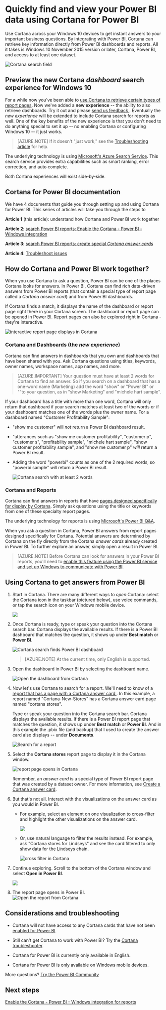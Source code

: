 ﻿<properties
   pageTitle="Quickly find and view your Power BI reports and dashboards using Cortana"
   description="Use Cortana with Power BI to get answers from your data. Currently works with reports and dashboards."
   services="powerbi"
   documentationCenter=""
   authors="mihart"  
   manager="erikre"
   editor=""/>

<tags
   ms.service="powerbi"
   ms.devlang="NA"
   ms.topic="article"
   ms.tgt_pltfrm="NA"
   ms.workload="powerbi"
   ms.date="08/30/2017"
   ms.author="mihart"/>


# Quickly find and view your Power BI data using Cortana for Power BI
Use Cortana across your Windows 10 devices to get instant answers to your important business questions. By integrating with Power BI, Cortana can retrieve key information directly from Power BI dashboards and reports. All it takes is Windows 10 November 2015 version or later, Cortana, Power BI, and access to at least one dataset.

![Cortana search field](media/powerbi-service-cortana-intro/power-bi-cortana-searchbox.png)

## Preview the new Cortana *dashboard* search experience for Windows 10
For a while now you've been able to [use Cortana to retrieve certain types of report pages](powerbi-service-cortana-desktop-entity-cards.md). Now we've added a **new experience** -- the ability to also retrieve dashboards. Try it out and please [send us feedback ](mailto:pbicortanasg@microsoft.com). Eventually the *new experience* will be extended to include Cortana search for reports as well.  One of the key benefits of the new experience is that you don't need to do anything special to set it up -- no enabling Cortana or configuring Windows 10  -- it just works.

>[AZURE.NOTE] If it doesn't "just work," see the [Troubleshooting article](powerbi-service-cortana-troubleshoot.md) for help.

The underlying technology is using [Microsoft's Azure Search Service](). This search service provides extra capabilities such as smart ranking, error correction, and auto complete.

Both Cortana experiences will exist side-by-side.

## Cortana for Power BI documentation
We have 4 documents that guide you through setting up and using Cortana for Power BI. This series of articles will take you through the steps to

**Article 1** (this article): understand how Cortana and Power BI work together

**Article 2**: [search Power BI reports: Enable the Cortana - Power BI - Windows integration](powerbi-service-cortana-enable.md)

**Article 3**: [search Power BI reports: create special *Cortana answer cards*](powerbi-service-cortana-desktop-entity-cards.md)

**Article 4**: [Troubleshoot issues](powerbi-service-cortana-troubleshoot.md)

## How do Cortana and Power BI work together?

When you use Cortana to ask a question, Power BI can be one of the places Cortana looks for answers. In Power BI, Cortana can find rich data-driven answers from Power BI reports (that contain a special type of report page called a *Cortana answer card*) and from Power BI dashboards.

If Cortana finds a match, it displays the name of the dashboard or report page right there in your Cortana screen. The dashboard or report page can be opened in Power BI. Report pages can also be explored right in Cortana - they're interactive.

![interactive report page displays in Cortana](media/powerbi-service-cortana-intro/power-bi-report-cortana-s.png)



### Cortana and Dashboards (the *new experience*)
Cortana can find answers in dashboards that you own and dashboards that have been shared with you. Ask Cortana questions using titles, keywords, owner names, workspace names, app names, and more.

> [AZURE.IMPORTANT] Your question must have at least 2 words for Cortana to find an answer. So if you search on a dashboard that has a one-word name (Marketing) add the word "show" or "Power BI" or "<owner name>"to your question, as in "show Marketing" and "michele hart sample". 

If your dashboard has a title with more than one word, Cortana will only return that dashboard if your search matches at least two of the words or if your dashboard matches one of the words plus the owner name. For a dashboard named "Customer Profitability Sample": 

- "show me customer" will *not* return a Power BI dashboard result.   
- "utterances such as "show me customer profitability", "customer p", "customer s", "profitability sample", "michele hart sample", "show customer profitability sample", and "show me customer p" *will* return a Power BI result.
- Adding the word "powerbi" counts as one of the 2 required words, so "powerbi sample" *will* return a Power BI result. 

    ![Cortana search with at least 2 words](media/powerbi-service-cortana-intro/power-bi-cortana-2-words.png)

### Cortana and Reports
 Cortana can find answers in reports that have [pages designed specifically for display by Cortana](powerbi-service-cortana-desktop-entity-cards.md). Simply ask questions using the title or keywords from one of these specialty report pages.  

The underlying technology for reports is using [Microsoft's Power BI Q&A](powerbi-service-q-and-a.md).

When you ask a question in Cortana, Power BI answers from report pages designed specifically for Cortana. Potential answers are determined by Cortana on the fly directly from the Cortana *answer cards* already created in Power BI.  To further explore an answer, simply open a result in Power BI.

> [AZURE.NOTE] Before Cortana can look for answers in your Power BI reports, you'll need to [enable this feature using the Power BI service and set up Windows to communicate with Power BI](powerbi-service-Cortana-enable.md).  

##  Using Cortana to get answers from Power BI

1. Start in Cortana. There are many different ways to *open* Cortana: select the Cortana icon in the taskbar (pictured below), use voice commands, or tap the search icon on your Windows mobile device.

     ![](media/powerbi-service-cortana-intro/power-bi-cortana-searchbox.png)

2. Once Cortana is ready, type or speak your question into the Cortana search bar. Cortana displays the available results. If there is a Power BI dashboard that matches the question, it shows up under **Best match** or **Power BI**.

     ![Cortana search finds Power BI dashboard](media/powerbi-service-cortana-intro/power-bi-cortana-searching2.png "Cortana finds a Power BI dashboard")

     >[AZURE.NOTE] At the current time, only English is supported.

3.  Open the dashboard in Power BI by selecting the dashboard name. 

    ![Open the dashboard from Cortana](media/powerbi-service-cortana-intro/power-bi-dashboard-opens.png "Open the dashboard from Cortana")   


3. Now let's use Cortana to search for a report. We'll need to know of a [report that has a page with a Cortana answer card ](powerbi-service-cortana-desktop-entity-cards.md). In this example, a report named "Cortana-New-Stores" has a Cortana answer card page named "cortana stores".  
     
     Type or speak your question into the Cortana search bar. Cortana displays the available results. If there is a Power BI report page that matches the question, it shows up under **Best match** or **Power BI**. And in this example the .pbix file (and backup) that I used to create the answer card also displays -- under **Documents**.

     ![Search for a report](media/powerbi-service-cortana-intro/power-bi-cortana-search3-m.png "search for a report") 

4. Select the **Cortana stores** report page to display it in the Cortana window.

    ![report page opens in Cortana](media/powerbi-service-cortana-intro/power-bi-report-cortana-opens.png "report page opens in Cortana")   

    Remember, an *answer card* is a special type of Power BI report page that was created by a dataset owner.  For more information, see [Create a Cortana answer card](powerbi-service-cortana-desktop-entity-cards.md).

3. But that's not all. Interact with the visualizations on the answer card as you would in Power BI.

     -   For example, select an element on one visualization to cross-filter and highlight the other visualizations on the answer card.

         ![](media/powerbi-service-cortana-intro/power-bi-cortana-filtered-new.png)

     -   Or, use natural language to filter the results instead.  For example, ask "Cortana stores for Lindseys" and see the card filtered to only show data for the Lindseys chain.

         ![cross filter in Cortana](media/powerbi-service-cortana-intro/power-bi-cortana-filtered-2.png "cross-filter in Cortana")

7. Continue exploring. Scroll to the bottom of the Cortana window and select **Open in Power BI**.

     ![](media/powerbi-service-cortana-intro/power-bi-cortana-open-new.png)

8. The report page opens in Power BI.    
     ![Open the report from Cortana](media/powerbi-service-cortana-intro/power-bi-cortana-open2.png "Cortana answer card opens in Cortana search")



##  Considerations and troubleshooting

- Cortana will not have access to any Cortana cards that have not been [enabled for Power BI](powerbi-service-Cortana-enable.md).

- Still can't get Cortana to work with Power BI?  Try the [Cortana troubleshooter](powerbi-service-cortana-troubleshoot.md).

- Cortana for Power BI is currently only available in English.

- Cortana for Power BI is only available on Windows mobile devices.

More questions? [Try the Power BI Community](http://community.powerbi.com/)

## Next steps    
[Enable the Cortana - Power BI - Windows integration for reports](powerbi-service-cortana-enable.md)
